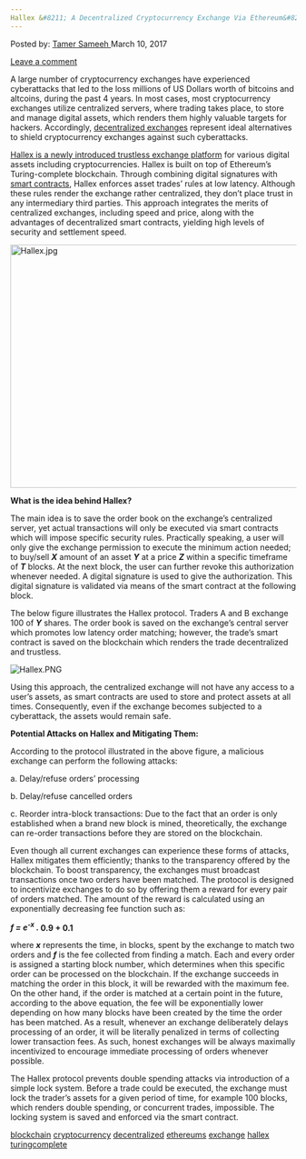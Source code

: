 ```yaml
---
Hallex &#8211; A Decentralized Cryptocurrency Exchange Via Ethereum&#8217;s Turing-Complete Blockchain
---
```

<article class="post-listing post-18530 post type-post status-publish format-standard has-post-thumbnail hentry 
tag-blockchain tag-cryptocurrency tag-decentralized tag-ethereums tag-exchange tag-hallex tag-turingcomplete">
<div class="post-inner">
<span>Posted by: <a href="https://www.deepdotweb.com/author/tamersameeh/" title="">Tamer Sameeh </a></span>
<span>March 10, 2017</span>

<span><a href="https://www.deepdotweb.com/2017/03/10/hallex-decentralized-cryptocurrency-exchange-via-ethereums-turing-complete-blockchain/#respond">Leave a comment</a></span>


<p>A large number of cryptocurrency exchanges have experienced cyberattacks that led to the loss millions of US Dollars worth of bitcoins and altcoins, during the past 4 years. In most cases, most cryptocurrency exchanges utilize centralized servers, where trading takes place, to store and manage digital assets, which renders them highly valuable targets for hackers. Accordingly, <a href="https://www.deepdotweb.com/2016/10/04/decentralized-exchanges-goxed-no/">decentralized exchanges</a> represent ideal alternatives to shield cryptocurrency exchanges against such cyberattacks.</p>
<p><a href="https://papers.ssrn.com/sol3/papers2.cfm?abstract_id=2917078">Hallex is a newly introduced trustless exchange platform</a> for various digital assets including cryptocurrencies. Hallex is built on top of Ethereum&#8217;s Turing-complete blockchain. Through combining digital signatures with <a href="https://www.deepdotweb.com/2017/01/15/overview-smart-contract-scripting-cryptocurrency-blockchains/">smart contracts</a>, Hallex enforces asset trades&#8217; rules at low latency. Although these rules render the exchange rather centralized, they don&#8217;t place trust in any intermediary third parties. This approach integrates the merits of centralized exchanges, including speed and price, along with the advantages of decentralized smart contracts, yielding high levels of security and settlement speed.</p>
<p><img class="wp-image-18537 aligncenter" src="/imgs/2017/03/hallex-jpg.jpeg" alt="Hallex.jpg" width="642" height="428" srcset="/imgs/2017/03/hallex-jpg.jpeg 1000w, /imgs/2017/03/hallex-jpg-300x200.jpeg 300w" sizes="(max-width: 642px) 100vw, 642px" /></p>
<p><strong>What is the idea behind Hallex?</strong></p>
<p>The main idea is to save the order book on the exchange&#8217;s centralized server, yet actual transactions will only be executed via smart contracts which will impose specific security rules. Practically speaking, a user will only give the exchange permission to execute the minimum action needed; to buy/sell <strong><em>X</em></strong> amount of an asset <strong><em>Y</em></strong> at a price <strong><em>Z</em></strong> within a specific timeframe of <strong><em>T</em></strong> blocks. At the next block, the user can further revoke this authorization whenever needed. A digital signature is used to give the authorization. This digital signature is validated via means of the smart contract at the following block.</p>
<p>The below figure illustrates the Hallex protocol. Traders A and B exchange 100 of <strong><em>Y</em></strong> shares. The order book is saved on the exchange&#8217;s central server which promotes low latency order matching; however, the trade&#8217;s smart contract is saved on the blockchain which renders the trade decentralized and trustless.</p>
<p><img class="wp-image-18538 aligncenter" src="/imgs/2017/03/hallex-png.png" alt="Hallex.PNG" srcset="/imgs/2017/03/hallex-png.png 754w, /imgs/2017/03/hallex-png-300x138.png 300w, /imgs/2017/03/hallex-png-272x125.png 272w" sizes="(max-width: 754px) 100vw, 754px" /></p>
<p>Using this approach, the centralized exchange will not have any access to a user&#8217;s assets, as smart contracts are used to store and protect assets at all times. Consequently, even if the exchange becomes subjected to a cyberattack, the assets would remain safe.</p>
<p><strong>Potential Attacks on Hallex and Mitigating Them:</strong></p>
<p>According to the protocol illustrated in the above figure, a malicious exchange can perform the following attacks:</p>
<p>a. Delay/refuse orders&#8217; processing</p>
<p>b. Delay/refuse cancelled orders</p>
<p>c. Reorder intra-block transactions: Due to the fact that an order is only established when a brand new block is mined, theoretically, the exchange can re-order transactions before they are stored on the blockchain.</p>
<p>Even though all current exchanges can experience these forms of attacks, Hallex mitigates them efficiently; thanks to the transparency offered by the blockchain. To boost transparency, the exchanges must broadcast transactions once two orders have been matched. The protocol is designed to incentivize exchanges to do so by offering them a reward for every pair of orders matched. The amount of the reward is calculated using an exponentially decreasing fee function such as:</p>
<p><strong><em>f = e<sup>-x</sup> . </em>0.9 + 0.1</strong></p>
<p>where <strong><em>x</em></strong> represents the time, in blocks, spent by the exchange to match two orders and <strong><em>f</em></strong> is the fee collected from finding a match. Each and every order is assigned a starting block number, which determines when this specific order can be processed on the blockchain. If the exchange succeeds in matching the order in this block, it will be rewarded with the maximum fee. On the other hand, if the order is matched at a certain point in the future, according to the above equation, the fee will be exponentially lower depending on how many blocks have been created by the time the order has been matched. As a result, whenever an exchange deliberately delays processing of an order, it will be literally penalized in terms of collecting lower transaction fees. As such, honest exchanges will be always maximally incentivized to encourage immediate processing of orders whenever possible.</p>
<p>The Hallex protocol prevents double spending attacks via introduction of a simple lock system. Before a trade could be executed, the exchange must lock the trader&#8217;s assets for a given period of time, for example 100 blocks, which renders double spending, or concurrent trades, impossible. The locking system is saved and enforced via the smart contract.</p>
</div>
<a href="https://www.deepdotweb.com/tag/blockchain/" rel="tag">blockchain</a> <a href="https://www.deepdotweb.com/tag/cryptocurrency/" rel="tag">cryptocurrency</a> <a href="https://www.deepdotweb.com/tag/decentralized/" rel="tag">decentralized</a> <a href="https://www.deepdotweb.com/tag/ethereums/" rel="tag">ethereums</a> <a href="https://www.deepdotweb.com/tag/exchange/" rel="tag">exchange</a> <a href="https://www.deepdotweb.com/tag/hallex/" rel="tag">hallex</a> <a href="https://www.deepdotweb.com/tag/turingcomplete/" rel="tag">turingcomplete</a></span> <span style="display:none" class="updated">2017-03-10<a href="https://www.deepdotweb.com/author/tamersameeh/" title="Posts by Tamer Sameeh" rel="author">Tamer Sameeh</a></strong></div>
</div>
</article>

